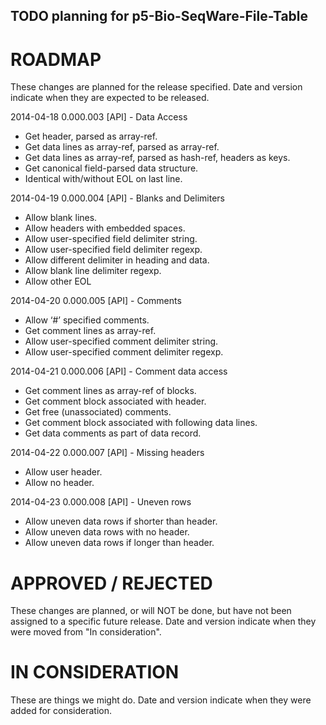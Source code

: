 ## TODO planning for p5-Bio-SeqWare-File-Table

# ROADMAP
These changes are planned for the release specified. Date and version indicate when they are expected to be released.

2014-04-18 0.000.003 [API] - Data Access
  - Get header, parsed as array-ref.
  - Get data lines as array-ref, parsed as array-ref.
  - Get data lines as array-ref, parsed as hash-ref, headers as keys.
  - Get canonical field-parsed data structure.
  - Identical with/without EOL on last line.

2014-04-19 0.000.004 [API] - Blanks and Delimiters
  - Allow blank lines.
  - Allow headers with embedded spaces.
  - Allow user-specified field delimiter string.
  - Allow user-specified field delimiter regexp.
  - Allow different delimiter in heading and data.
  - Allow blank line delimiter regexp.
  - Allow other EOL

2014-04-20 0.000.005 [API] - Comments
  - Allow ‘#’ specified comments.
  - Get comment lines as array-ref.
  - Allow user-specified comment delimiter string.
  - Allow user-specified comment delimiter regexp.

2014-04-21 0.000.006 [API] - Comment data access
  - Get comment lines as array-ref of blocks.
  - Get comment block associated with header.
  - Get free (unassociated) comments.
  - Get comment block associated with  following data lines.
  - Get data comments as part of data record.

2014-04-22 0.000.007 [API] - Missing headers
  - Allow user header.
  - Allow no header.

2014-04-23 0.000.008 [API] - Uneven rows
  - Allow uneven data rows if shorter than header.
  - Allow uneven data rows with no header.
  - Allow uneven data rows if longer than header.

# APPROVED / REJECTED
These changes are planned, or will NOT be done, but have not been assigned to a specific future release. Date and version indicate when they were moved from "In consideration". 

# IN CONSIDERATION
These are things we might do. Date and version indicate when they were added for consideration.

